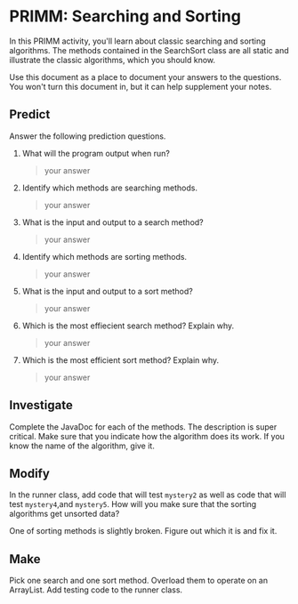 # PRIMM: Searching and Sorting

In this PRIMM activity, you'll learn about classic searching and sorting algorithms. The methods contained in the SearchSort class are all static and illustrate the classic algorithms, which you should know.

Use this document as a place to document your answers to the questions. You won't turn this document in, but it can help supplement your notes.

## Predict
Answer the following prediction questions.

1. What will the program output when run?
    > your answer
2. Identify which methods are searching methods.
    >  your answer
3. What is the input and output to a search method?
    > your answer
4. Identify which methods are sorting methods.
    >  your answer
5. What is the input and output to a sort method?
    > your answer
6. Which is the most effiecient search method? Explain why.
    > your answer
7. Which is the most efficient sort method? Explain why.
    > your answer

## Investigate
Complete the JavaDoc for each of the methods. The description is super critical. Make sure that you indicate how the algorithm does its work. If you know the name of the algorithm, give it.

## Modify
In the runner class, add code that will test `mystery2` as well as code that will test `mystery4`,and `mystery5`. How will you make sure that the sorting algorithms get unsorted data?

One of sorting methods is slightly broken. Figure out which it is and fix it.

## Make
Pick one search and one sort method. Overload them to operate on an ArrayList. Add testing code to the runner class.